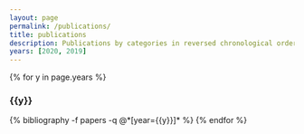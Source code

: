 ```yaml
---
layout: page
permalink: /publications/
title: publications
description: Publications by categories in reversed chronological order. Generated by jekyll-scholar.
years: [2020, 2019]
---
```


{% for y in page.years %}
  <h3 class="year">{{y}}</h3>
  {% bibliography -f papers -q @*[year={{y}}]* %}
{% endfor %}
